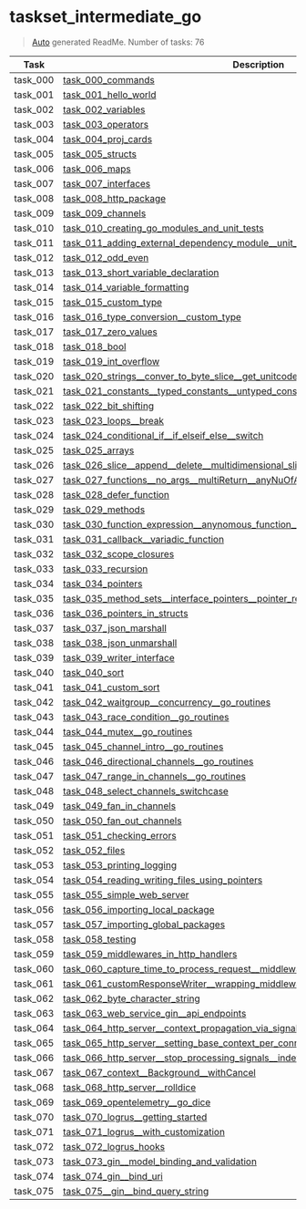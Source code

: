 # taskset_intermediate_go

> [Auto](https://github.com/codeaprendiz/learn_fullstack/blob/main/home/php/intermediate/taskset_intermediate_php/task_004_createGlobalMarkdownTable/generate-readme.php) generated ReadMe. Number of tasks: 76

| Task     | Description                                                                                                                                                                                          |
|----------|------------------------------------------------------------------------------------------------------------------------------------------------------------------------------------------------------|
| task_000 | [task_000_commands](taskset_intermediate_go/task_000_commands)                                                                                                                                       |
| task_001 | [task_001_hello_world](taskset_intermediate_go/task_001_hello_world)                                                                                                                                 |
| task_002 | [task_002_variables](taskset_intermediate_go/task_002_variables)                                                                                                                                     |
| task_003 | [task_003_operators](taskset_intermediate_go/task_003_operators)                                                                                                                                     |
| task_004 | [task_004_proj_cards](taskset_intermediate_go/task_004_proj_cards)                                                                                                                                   |
| task_005 | [task_005_structs](taskset_intermediate_go/task_005_structs)                                                                                                                                         |
| task_006 | [task_006_maps](taskset_intermediate_go/task_006_maps)                                                                                                                                               |
| task_007 | [task_007_interfaces](taskset_intermediate_go/task_007_interfaces)                                                                                                                                   |
| task_008 | [task_008_http_package](taskset_intermediate_go/task_008_http_package)                                                                                                                               |
| task_009 | [task_009_channels](taskset_intermediate_go/task_009_channels)                                                                                                                                       |
| task_010 | [task_010_creating_go_modules_and_unit_tests](taskset_intermediate_go/task_010_creating_go_modules_and_unit_tests)                                                                                   |
| task_011 | [task_011_adding_external_dependency_module__unit_tests](taskset_intermediate_go/task_011_adding_external_dependency_module__unit_tests)                                                             |
| task_012 | [task_012_odd_even](taskset_intermediate_go/task_012_odd_even)                                                                                                                                       |
| task_013 | [task_013_short_variable_declaration](taskset_intermediate_go/task_013_short_variable_declaration)                                                                                                   |
| task_014 | [task_014_variable_formatting](taskset_intermediate_go/task_014_variable_formatting)                                                                                                                 |
| task_015 | [task_015_custom_type](taskset_intermediate_go/task_015_custom_type)                                                                                                                                 |
| task_016 | [task_016_type_conversion__custom_type](taskset_intermediate_go/task_016_type_conversion__custom_type)                                                                                               |
| task_017 | [task_017_zero_values](taskset_intermediate_go/task_017_zero_values)                                                                                                                                 |
| task_018 | [task_018_bool](taskset_intermediate_go/task_018_bool)                                                                                                                                               |
| task_019 | [task_019_int_overflow](taskset_intermediate_go/task_019_int_overflow)                                                                                                                               |
| task_020 | [task_020_strings__conver_to_byte_slice__get_unitcode](taskset_intermediate_go/task_020_strings__conver_to_byte_slice__get_unitcode)                                                                 |
| task_021 | [task_021_constants__typed_constants__untyped_constants](taskset_intermediate_go/task_021_constants__typed_constants__untyped_constants)                                                             |
| task_022 | [task_022_bit_shifting](taskset_intermediate_go/task_022_bit_shifting)                                                                                                                               |
| task_023 | [task_023_loops__break](taskset_intermediate_go/task_023_loops__break)                                                                                                                               |
| task_024 | [task_024_conditional_if__if_elseif_else__switch](taskset_intermediate_go/task_024_conditional_if__if_elseif_else__switch)                                                                           |
| task_025 | [task_025_arrays](taskset_intermediate_go/task_025_arrays)                                                                                                                                           |
| task_026 | [task_026_slice__append__delete__multidimensional_slice](taskset_intermediate_go/task_026_slice__append__delete__multidimensional_slice)                                                             |
| task_027 | [task_027_functions__no_args__multiReturn__anyNuOfArgs__args](taskset_intermediate_go/task_027_functions__no_args__multiReturn__anyNuOfArgs__args)                                                   |
| task_028 | [task_028_defer_function](taskset_intermediate_go/task_028_defer_function)                                                                                                                           |
| task_029 | [task_029_methods](taskset_intermediate_go/task_029_methods)                                                                                                                                         |
| task_030 | [task_030_function_expression__anynomous_function__returned_functions](taskset_intermediate_go/task_030_function_expression__anynomous_function__returned_functions)                                 |
| task_031 | [task_031_callback__variadic_function](taskset_intermediate_go/task_031_callback__variadic_function)                                                                                                 |
| task_032 | [task_032_scope_closures](taskset_intermediate_go/task_032_scope_closures)                                                                                                                           |
| task_033 | [task_033_recursion](taskset_intermediate_go/task_033_recursion)                                                                                                                                     |
| task_034 | [task_034_pointers](taskset_intermediate_go/task_034_pointers)                                                                                                                                       |
| task_035 | [task_035_method_sets__interface_pointers__pointer_receivers__non_pointer_receivers](taskset_intermediate_go/task_035_method_sets__interface_pointers__pointer_receivers__non_pointer_receivers)     |
| task_036 | [task_036_pointers_in_structs](taskset_intermediate_go/task_036_pointers_in_structs)                                                                                                                 |
| task_037 | [task_037_json_marshall](taskset_intermediate_go/task_037_json_marshall)                                                                                                                             |
| task_038 | [task_038_json_unmarshall](taskset_intermediate_go/task_038_json_unmarshall)                                                                                                                         |
| task_039 | [task_039_writer_interface](taskset_intermediate_go/task_039_writer_interface)                                                                                                                       |
| task_040 | [task_040_sort](taskset_intermediate_go/task_040_sort)                                                                                                                                               |
| task_041 | [task_041_custom_sort](taskset_intermediate_go/task_041_custom_sort)                                                                                                                                 |
| task_042 | [task_042_waitgroup__concurrency__go_routines](taskset_intermediate_go/task_042_waitgroup__concurrency__go_routines)                                                                                 |
| task_043 | [task_043_race_condition__go_routines](taskset_intermediate_go/task_043_race_condition__go_routines)                                                                                                 |
| task_044 | [task_044_mutex__go_routines](taskset_intermediate_go/task_044_mutex__go_routines)                                                                                                                   |
| task_045 | [task_045_channel_intro__go_routines](taskset_intermediate_go/task_045_channel_intro__go_routines)                                                                                                   |
| task_046 | [task_046_directional_channels__go_routines](taskset_intermediate_go/task_046_directional_channels__go_routines)                                                                                     |
| task_047 | [task_047_range_in_channels__go_routines](taskset_intermediate_go/task_047_range_in_channels__go_routines)                                                                                           |
| task_048 | [task_048_select_channels_switchcase](taskset_intermediate_go/task_048_select_channels_switchcase)                                                                                                   |
| task_049 | [task_049_fan_in_channels](taskset_intermediate_go/task_049_fan_in_channels)                                                                                                                         |
| task_050 | [task_050_fan_out_channels](taskset_intermediate_go/task_050_fan_out_channels)                                                                                                                       |
| task_051 | [task_051_checking_errors](taskset_intermediate_go/task_051_checking_errors)                                                                                                                         |
| task_052 | [task_052_files](taskset_intermediate_go/task_052_files)                                                                                                                                             |
| task_053 | [task_053_printing_logging](taskset_intermediate_go/task_053_printing_logging)                                                                                                                       |
| task_054 | [task_054_reading_writing_files_using_pointers](taskset_intermediate_go/task_054_reading_writing_files_using_pointers)                                                                               |
| task_055 | [task_055_simple_web_server](taskset_intermediate_go/task_055_simple_web_server)                                                                                                                     |
| task_056 | [task_056_importing_local_package](taskset_intermediate_go/task_056_importing_local_package)                                                                                                         |
| task_057 | [task_057_importing_global_packages](taskset_intermediate_go/task_057_importing_global_packages)                                                                                                     |
| task_058 | [task_058_testing](taskset_intermediate_go/task_058_testing)                                                                                                                                         |
| task_059 | [task_059_middlewares_in_http_handlers](taskset_intermediate_go/task_059_middlewares_in_http_handlers)                                                                                               |
| task_060 | [task_060_capture_time_to_process_request__middlewares__http_handlers](taskset_intermediate_go/task_060_capture_time_to_process_request__middlewares__http_handlers)                                 |
| task_061 | [task_061_customResponseWriter__wrapping_middlewares__http_handlers](taskset_intermediate_go/task_061_customResponseWriter__wrapping_middlewares__http_handlers)                                     |
| task_062 | [task_062_byte_character_string](taskset_intermediate_go/task_062_byte_character_string)                                                                                                             |
| task_063 | [task_063_web_service_gin__api_endpoints](taskset_intermediate_go/task_063_web_service_gin__api_endpoints)                                                                                           |
| task_064 | [task_064_http_server__context_propagation_via_signals](taskset_intermediate_go/task_064_http_server__context_propagation_via_signals)                                                               |
| task_065 | [task_065_http_server__setting_base_context_per_connection__shutdown_within_timeframe](taskset_intermediate_go/task_065_http_server__setting_base_context_per_connection__shutdown_within_timeframe) |
| task_066 | [task_066_http_server__stop_processing_signals__indefinite_time_for_shutdown](taskset_intermediate_go/task_066_http_server__stop_processing_signals__indefinite_time_for_shutdown)                   |
| task_067 | [task_067_context__Background__withCancel](taskset_intermediate_go/task_067_context__Background__withCancel)                                                                                         |
| task_068 | [task_068_http_server__rolldice](taskset_intermediate_go/task_068_http_server__rolldice)                                                                                                             |
| task_069 | [task_069_opentelemetry__go_dice](taskset_intermediate_go/task_069_opentelemetry__go_dice)                                                                                                           |
| task_070 | [task_070_logrus__getting_started](taskset_intermediate_go/task_070_logrus__getting_started)                                                                                                         |
| task_071 | [task_071_logrus__with_customization](taskset_intermediate_go/task_071_logrus__with_customization)                                                                                                   |
| task_072 | [task_072_logrus_hooks](taskset_intermediate_go/task_072_logrus_hooks)                                                                                                                               |
| task_073 | [task_073_gin__model_binding_and_validation](taskset_intermediate_go/task_073_gin__model_binding_and_validation)                                                                                     |
| task_074 | [task_074_gin__bind_uri](taskset_intermediate_go/task_074_gin__bind_uri)                                                                                                                             |
| task_075 | [task_075__gin__bind_query_string](taskset_intermediate_go/task_075__gin__bind_query_string)                                                                                                         |

